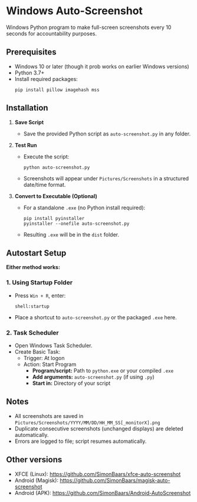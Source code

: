 # Windows Auto-Screenshot

Windows Python program to make full-screen screenshots every 10 seconds for accountability purposes.

## Prerequisites

- Windows 10 or later (though it prob works on earlier Windows versions)
- Python 3.7+
- Install required packages:
  ```
  pip install pillow imagehash mss
  ```

## Installation

1. **Save Script**
   - Save the provided Python script as `auto-screenshot.py` in any folder.

2. **Test Run**
   - Execute the script:
     ```
     python auto-screenshot.py
     ```
   - Screenshots will appear under `Pictures/Screenshots` in a structured date/time format.

3. **Convert to Executable (Optional)**
   - For a standalone `.exe` (no Python install required):
     ```
     pip install pyinstaller
     pyinstaller --onefile auto-screenshot.py
     ```
   - Resulting `.exe` will be in the `dist` folder.

## Autostart Setup

**Either method works:**

### 1. Using Startup Folder

- Press `Win + R`, enter:
  ```
  shell:startup
  ```
- Place a shortcut to `auto-screenshot.py` or the packaged `.exe` here.

### 2. Task Scheduler

- Open Windows Task Scheduler.
- Create Basic Task:
  - Trigger: At logon
  - Action: Start Program  
    - **Program/script:** Path to `python.exe` or your compiled `.exe`
    - **Add arguments:** `auto-screenshot.py` (if using `.py`)
    - **Start in:** Directory of your script

## Notes

- All screenshots are saved in `Pictures/Screenshots/YYYY/MM/DD/HH_MM_SS[_monitorX].png`
- Duplicate consecutive screenshots (unchanged displays) are deleted automatically.
- Errors are logged to file; script resumes automatically.

## Other versions
- XFCE (Linux): https://github.com/SimonBaars/xfce-auto-screenshot
- Android (Magisk): https://github.com/SimonBaars/magisk-auto-screenshot
- Android (APK): https://github.com/SimonBaars/Android-AutoScreenshot
